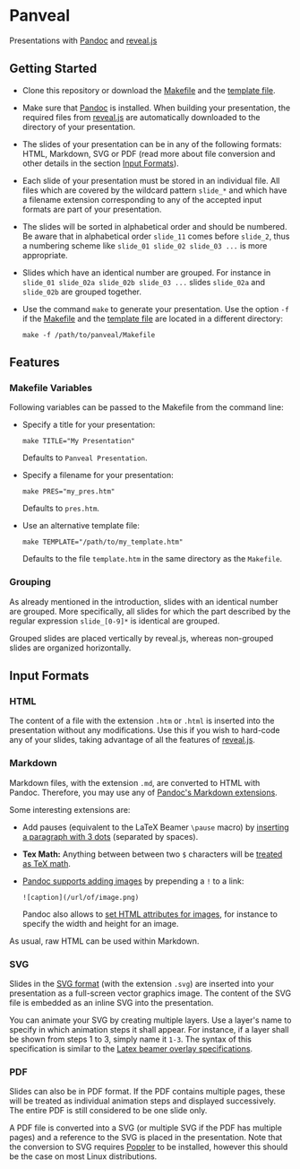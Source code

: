 # Panveal
Presentations with [Pandoc](https://pandoc.org/)
and [reveal.js](https://revealjs.com/)

## Getting Started

* Clone this repository or download the
  [Makefile](https://github.com/michael-platzer/panveal/raw/master/Makefile)
  and the
  [template file](https://github.com/michael-platzer/panveal/raw/master/template.htm).

* Make sure that [Pandoc](https://pandoc.org/) is installed.
  When building your presentation,
  the required files from [reveal.js](https://revealjs.com/)
  are automatically downloaded to the directory of your presentation.

* The slides of your presentation can be in any of the following formats:
  HTML, Markdown, SVG or PDF
  (read more about file conversion and other details
  in the section [Input Formats](#input-formats)).

* Each slide of your presentation must be stored in an individual file.
  All files which are covered by the wildcard pattern `slide_*`
  and which have a filename extension corresponding to any
  of the accepted input formats
  are part of your presentation.

* The slides will be sorted in alphabetical order and should be numbered.
  Be aware that in alphabetical order `slide_11` comes before `slide_2`,
  thus a numbering scheme like `slide_01 slide_02 slide_03 ...`
  is more appropriate.

* Slides which have an identical number are grouped. For instance in
  `slide_01 slide_02a slide_02b slide_03 ...`
  slides `slide_02a` and `slide_02b` are grouped together.

* Use the command `make` to generate your presentation.
  Use the option `-f` if the
  [Makefile](https://github.com/michael-platzer/panveal/raw/master/Makefile)
  and the
  [template file](https://github.com/michael-platzer/panveal/raw/master/template.htm)
  are located in a different directory:
  ```
  make -f /path/to/panveal/Makefile
  ```

## Features

### Makefile Variables

Following variables can be passed to the Makefile from the command line:

* Specify a title for your presentation:
  ```
  make TITLE="My Presentation"
  ```
  Defaults to `Panveal Presentation`.

* Specify a filename for your presentation:
  ```
  make PRES="my_pres.htm"
  ```
  Defaults to `pres.htm`.

* Use an alternative template file:
  ```
  make TEMPLATE="/path/to/my_template.htm"
  ```
  Defaults to the file `template.htm` in the same directory as the `Makefile`.

### Grouping

As already mentioned in the introduction,
slides with an identical number are grouped.
More specifically, all slides for which the part
described by the regular expression `slide_[0-9]*` is identical are grouped.

Grouped slides are placed vertically by reveal.js,
whereas non-grouped slides are organized horizontally.

## Input Formats

### HTML

The content of a file with the extension `.htm` or `.html`
is inserted into the presentation without any modifications.
Use this if you wish to hard-code any of your slides,
taking advantage of all the features of
[reveal.js](https://github.com/hakimel/reveal.js/).

### Markdown

Markdown files, with the extension `.md`,
are converted to HTML with Pandoc.
Therefore, you may use any of
[Pandoc's Markdown extensions](https://pandoc.org/MANUAL.html#pandocs-markdown).

Some interesting extensions are:

* Add pauses (equivalent to the LaTeX Beamer `\pause` macro)
  by [inserting a paragraph with 3 dots](https://pandoc.org/MANUAL.html#inserting-pauses)
  (separated by spaces).

* **Tex Math:** Anything between between two `$` characters
  will be [treated as TeX math](https://pandoc.org/MANUAL.html#math).

* [Pandoc supports adding images](https://pandoc.org/MANUAL.html#images)
  by prepending a `!` to a link:

  ```
  ![caption](/url/of/image.png)
  ```

  Pandoc also allows to
  [set HTML attributes for images](https://pandoc.org/MANUAL.html#extension-link_attributes),
  for instance to specify the width and height for an image.

As usual, raw HTML can be used within Markdown.

### SVG

Slides in the [SVG format](https://en.wikipedia.org/wiki/Scalable_Vector_Graphics)
(with the extension `.svg`)
are inserted into your presentation as a full-screen vector graphics image.
The content of the SVG file is embedded as an inline SVG into the presentation.

You can animate your SVG by creating multiple layers.
Use a layer's name to specify in which animation steps it shall appear.
For instance, if a layer shall be shown from steps 1 to 3,
simply name it `1-3`.
The syntax of this specification is similar to the [Latex beamer overlay
specifications](https://www.sharelatex.com/blog/2013/08/20/beamer-series-pt4.html#overlays-and-text-formatting).

### PDF

Slides can also be in PDF format.
If the PDF contains multiple pages,
these will be treated as individual animation steps and displayed successively.
The entire PDF is still considered to be one slide only.

A PDF file is converted into a SVG (or multiple SVG if the PDF has multiple pages)
and a reference to the SVG is placed in the presentation.
Note that the conversion to SVG requires
[Poppler](https://poppler.freedesktop.org/) to be installed,
however this should be the case on most Linux distributions.
